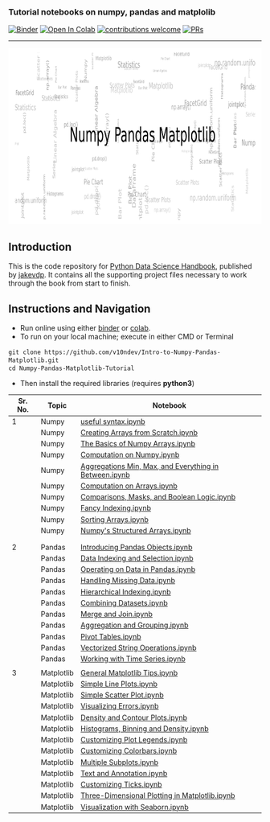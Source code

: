 ### Tutorial notebooks on numpy, pandas and matplolib

[![Binder](https://mybinder.org/badge_logo.svg)](https://mybinder.org/v2/gh/v10ndev/Intro-to-Numpy-Pandas-Matplotlib) [![Open In Colab](https://colab.research.google.com/assets/colab-badge.svg)](https://colab.research.google.com/github/v10ndev/Intro-to-Numpy-Pandas-Matplotlib/blob/master/) [![contributions welcome](https://img.shields.io/badge/contributions-welcome-brightgreen.svg?style=flat)](https://github.com/v10ndev/Intro-to-Numpy-Pandas-Matplotlib/issues) [![PRs](https://img.shields.io/badge/PRs-welcome-brightgreen.svg)](https://github.com/v10ndev/Intro-to-Numpy-Pandas-Matplotlib/pulls)
__________

<img src="logo.png" height=350px width="1500">

## Introduction
This is the code repository for [Python Data Science Handbook](https://github.com/jakevdp/PythonDataScienceHandbook), published by [jakevdp](http://jakevdp.github.io). It contains all the supporting project files necessary to work through the book from start to finish.

## Instructions and Navigation

* Run online using either [binder](https://mybinder.org/v2/gh/v10ndev/Intro-to-Numpy-Pandas-Matplotlib/master) or [colab](https://colab.research.google.com/github/v10ndev/Intro-to-Numpy-Pandas-Matplotlib/blob/master/).
* To run on your local machine; execute in either CMD or Terminal

```shell
git clone https://github.com/v10ndev/Intro-to-Numpy-Pandas-Matplotlib.git
cd Numpy-Pandas-Matplotlib-Tutorial
```

* Then install the required libraries (requires **python3**)



| Sr. No. | Topic      | Notebook                                                                                                                                                                                                    |
| ------- | ---------- | ----------------------------------------------------------------------------------------------------------------------------------------------------------------------------------------------------------- |
| 1       | Numpy      | [useful syntax.ipynb](https://nbviewer.org/github/v10ndev/Intro-to-Numpy-Pandas-Matplotlib/blob/master/NumPy/00.%20useful%20syntax.ipynb)|
|         | Numpy      | [Creating Arrays from Scratch.ipynb](https://nbviewer.org/github/v10ndev/Intro-to-Numpy-Pandas-Matplotlib/blob/master/NumPy/01.%20Creating%20Arrays%20from%20Scratch.ipynb)|
|         | Numpy      | [The Basics of Numpy Arrays.ipynb](https://nbviewer.org/github/v10ndev/Intro-to-Numpy-Pandas-Matplotlib/blob/master/NumPy/02.%20The%20Basics%20of%20Numpy%20Arrays.ipynb)|
|         | Numpy      | [Computation on Numpy.ipynb](https://nbviewer.org/github/v10ndev/Intro-to-Numpy-Pandas-Matplotlib/blob/master/NumPy/03.%20Computation%20on%20Numpy.ipynb)|
|         | Numpy      | [Aggregations Min, Max, and Everything in Between.ipynb](https://nbviewer.org/github/v10ndev/Intro-to-Numpy-Pandas-Matplotlib/blob/master/NumPy/04.%20Aggregations%20Min%2C%20Max%2C%20and%20Everything%20in%20Between.ipynb)|
|         | Numpy      | [Computation on Arrays.ipynb](https://nbviewer.org/github/v10ndev/Intro-to-Numpy-Pandas-Matplotlib/blob/master/NumPy/05.%20Computation%20on%20Arrays.ipynb)|
|         | Numpy      | [Comparisons, Masks, and Boolean Logic.ipynb](https://nbviewer.org/github/v10ndev/Intro-to-Numpy-Pandas-Matplotlib/blob/master/NumPy/06.%20Comparisons%2C%20Masks%2C%20and%20Boolean%20Logic.ipynb)|
|         | Numpy      | [Fancy Indexing.ipynb](https://nbviewer.org/github/v10ndev/Intro-to-Numpy-Pandas-Matplotlib/blob/master/NumPy/07.%20Fancy%20Indexing.ipynb)|
|         | Numpy      | [Sorting Arrays.ipynb](https://nbviewer.org/github/v10ndev/Intro-to-Numpy-Pandas-Matplotlib/blob/master/NumPy/08.%20Sorting%20Arrays.ipynb)|
|         | Numpy      | [Numpy's Structured Arrays.ipynb](https://nbviewer.org/github/v10ndev/Intro-to-Numpy-Pandas-Matplotlib/blob/master/NumPy/09.%20Numpy%27s%20Structured%20Arrays.ipynb)|
|         |            | 
|         |            |                                                                                                                                                                                                             |
| 2       | Pandas     | [Introducing Pandas Objects.ipynb](https://nbviewer.org/github/v10ndev/Intro-to-Numpy-Pandas-Matplotlib/blob/master/Pandas/01.%20Introducing%20Pandas%20Objects.ipynb)|
|         | Pandas     | [Data Indexing and Selection.ipynb](https://nbviewer.org/github/v10ndev/Intro-to-Numpy-Pandas-Matplotlib/blob/master/Pandas/02.%20Data%20Indexing%20and%20Selection.ipynb)|
|         | Pandas     | [Operating on Data in Pandas.ipynb](https://nbviewer.org/github/v10ndev/Intro-to-Numpy-Pandas-Matplotlib/blob/master/Pandas/03.%20Operating%20on%20Data%20in%20Pandas.ipynb)|
|         | Pandas     | [Handling Missing Data.ipynb](https://nbviewer.org/github/v10ndev/Intro-to-Numpy-Pandas-Matplotlib/blob/master/Pandas/04.%20Handling%20Missing%20Data.ipynb)|
|         | Pandas     | [Hierarchical Indexing.ipynb](https://nbviewer.org/github/v10ndev/Intro-to-Numpy-Pandas-Matplotlib/blob/master/Pandas/05.%20Hierarchical%20Indexing.ipynb)|
|         | Pandas     | [Combining Datasets.ipynb](https://nbviewer.org/github/v10ndev/Intro-to-Numpy-Pandas-Matplotlib/blob/master/Pandas/06.%20Combining%20Datasets.ipynb)|
|         | Pandas     | [Merge and Join.ipynb](https://nbviewer.org/github/v10ndev/Intro-to-Numpy-Pandas-Matplotlib/blob/master/Pandas/07.%20Merge%20and%20Join.ipynb)|
|         | Pandas     | [Aggregation and Grouping.ipynb](https://nbviewer.org/github/v10ndev/Intro-to-Numpy-Pandas-Matplotlib/blob/master/Pandas/08.%20Aggregation%20and%20Grouping.ipynb)|
|         | Pandas     | [Pivot Tables.ipynb](https://nbviewer.org/github/v10ndev/Intro-to-Numpy-Pandas-Matplotlib/blob/master/Pandas/09.%20Pivot%20Tables.ipynb)|
|         | Pandas     | [Vectorized String Operations.ipynb](https://nbviewer.org/github/v10ndev/Intro-to-Numpy-Pandas-Matplotlib/blob/master/Pandas/10.%20Vectorized%20String%20Operations.ipynb)|
|         | Pandas     | [Working with Time Series.ipynb](https://nbviewer.org/github/v10ndev/Intro-to-Numpy-Pandas-Matplotlib/blob/master/Pandas/11.%20Working%20with%20Time%20Series.ipynb)|
|         |            |                                                                                                                                                                                                             |
| 3       | Matplotlib | [General Matplotlib Tips.ipynb](https://nbviewer.org/github/v10ndev/Intro-to-Numpy-Pandas-Matplotlib/blob/master/Visualization%20with%20Matplolib/01.%20General%20Matplotlib%20Tips.ipynb)|
|         | Matplotlib | [Simple Line Plots.ipynb](https://nbviewer.org/github/v10ndev/Intro-to-Numpy-Pandas-Matplotlib/blob/master/Visualization%20with%20Matplolib/02.%20Simple%20Line%20Plots.ipynb)|
|         | Matplotlib | [Simple Scatter Plot.ipynb](https://nbviewer.org/github/v10ndev/Intro-to-Numpy-Pandas-Matplotlib/blob/master/Visualization%20with%20Matplolib/03.%20Simple%20Scatter%20Plot.ipynb)|
|         | Matplotlib | [Visualizing Errors.ipynb](https://nbviewer.org/github/v10ndev/Intro-to-Numpy-Pandas-Matplotlib/blob/master/Visualization%20with%20Matplolib/04.%20Visualizing%20Errors.ipynb)|
|         | Matplotlib | [Density and Contour Plots.ipynb](https://nbviewer.org/github/v10ndev/Intro-to-Numpy-Pandas-Matplotlib/blob/master/Visualization%20with%20Matplolib/05.%20Density%20and%20Contour%20Plots.ipynb)|
|         | Matplotlib | [Histograms, Binning and Density.ipynb](https://nbviewer.org/github/v10ndev/Intro-to-Numpy-Pandas-Matplotlib/blob/master/Visualization%20with%20Matplolib/06.%20Histograms%2C%20Binning%20and%20Density.ipynb)|
|         | Matplotlib | [Customizing Plot Legends.ipynb](https://nbviewer.org/github/v10ndev/Intro-to-Numpy-Pandas-Matplotlib/blob/master/Visualization%20with%20Matplolib/07.%20Customizing%20Plot%20Legends.ipynb)|
|         | Matplotlib | [Customizing Colorbars.ipynb](https://nbviewer.org/github/v10ndev/Intro-to-Numpy-Pandas-Matplotlib/blob/master/Visualization%20with%20Matplolib/08.%20Customizing%20Colorbars.ipynb)|
|         | Matplotlib | [Multiple Subplots.ipynb](https://nbviewer.org/github/v10ndev/Intro-to-Numpy-Pandas-Matplotlib/blob/master/Visualization%20with%20Matplolib/09.%20Multiple%20Subplots.ipynb)|
|         | Matplotlib | [Text and Annotation.ipynb](https://nbviewer.org/github/v10ndev/Intro-to-Numpy-Pandas-Matplotlib/blob/master/Visualization%20with%20Matplolib/10.%20Text%20and%20Annotation.ipynb)|
|         | Matplotlib | [Customizing Ticks.ipynb](https://nbviewer.org/github/v10ndev/Intro-to-Numpy-Pandas-Matplotlib/blob/master/Visualization%20with%20Matplolib/11.%20Customizing%20Ticks.ipynb)|
|         | Matplotlib | [Three-Dimensional Plotting in Matplotlib.ipynb](https://nbviewer.org/github/v10ndev/Intro-to-Numpy-Pandas-Matplotlib/blob/master/Visualization%20with%20Matplolib/12.%20Three-Dimensional%20Plotting%20in%20Matplotlib.ipynb)|
|         | Matplotlib | [Visualization with Seaborn.ipynb](https://nbviewer.org/github/v10ndev/Intro-to-Numpy-Pandas-Matplotlib/blob/master/Visualization%20with%20Matplolib/13.%20Visualization%20with%20Seaborn.ipynb)|
